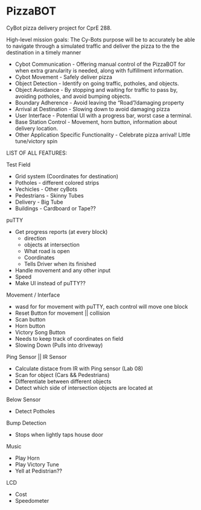 # PizzaBOT
CyBot pizza delivery project for CprE 288.

High-level mission goals:
The Cy-Bots purpose will be to accurately be able to navigate through a simulated traffic and deliver the pizza to the the destination in a timely manner

- Cybot Communication	-  Offering manual control of the PizzaBOT for when extra granularity is needed, along with fulfillment information.
- Cybot Movement  -	Safely deliver pizza
- Object Detection	-  Identify on going traffic, potholes, and objects.
- Object Avoidance	-  By stopping and waiting for traffic to pass by, avoiding potholes, and avoid bumping objects.
- Boundary Adherence	-  Avoid leaving the “Road”/damaging property
- Arrival at Destination	-  Slowing down to avoid damaging pizza
- User Interface	-  Potential UI with a progress bar, worst case a terminal.
- Base Station Control	-  Movement, horn button, information about delivery location.
- Other Application Specific Functionality -	Celebrate pizza arrival! Little tune/victory spin

LIST OF ALL FEATURES:

  Test Field
  - Grid system (Coordinates for destination)
  - Potholes - different colored strips
  - Vechicles - Other cyBots
  - Pedestrians - Skinny Tubes
  - Delivery - Big Tube
  - Buildings - Cardboard or Tape??

  puTTY
  - Get progress reports (at every block)
      * direction
      * objects at intersection
      * What road is open
      * Coordinates
      * Tells Driver when its finished
  - Handle movement and any other input
  - Speed
  - Make UI instead of puTTY??

  Movement / Interface
  - wasd for for movement with puTTY, each control will move one block
  - Reset Button for movement || collision
  - Scan button
  - Horn button
  - Victory Song Button
  - Needs to keep track of coordinates on field
  - Slowing Down (Pulls into driveway)

  Ping Sensor || IR Sensor
  - Calculate distace from IR with Ping sensor (Lab 08)
  - Scan for object (Cars && Pedestrians)
  - Differentiate between different objects
  - Detect which side of intersection objects are located at

  Below Sensor 
  - Detect Potholes
  
  Bump Detection
  - Stops when lightly taps house door

  Music
  - Play Horn
  - Play Victory Tune
  - Yell at Pedistrian??

  LCD
  - Cost
  - Speedometer
  
